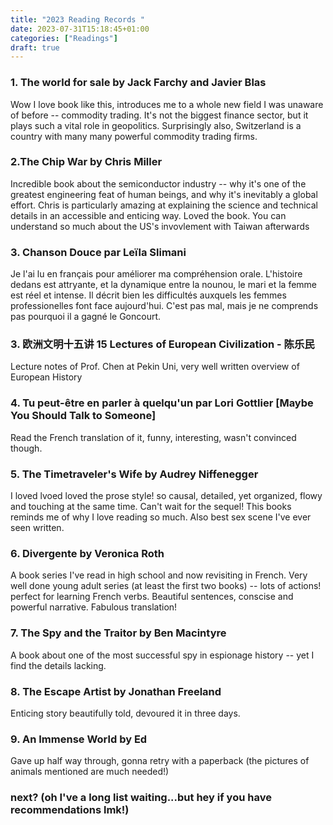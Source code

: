 ```yaml
---
title: "2023 Reading Records "
date: 2023-07-31T15:18:45+01:00
categories: ["Readings"]
draft: true
---
```


### 1. The world for sale by Jack Farchy and Javier Blas
Wow I love book like this, introduces me to a whole new field I was unaware of before -- commodity trading. It's not the biggest finance sector, but it plays such a vital role in geopolitics. Surprisingly also, Switzerland is a country with many many powerful commodity trading firms. 

### 2.The Chip War by Chris Miller
Incredible book about the semiconductor industry -- why it's one of the greatest engineering feat of human beings, and why it's inevitably a global effort. Chris is particularly amazing at explaining the science and technical details in an accessible and enticing way. Loved the book. You can understand so much about the US's invovlement with Taiwan afterwards 

### 3. Chanson Douce par Leïla Slimani
Je l'ai lu en français pour améliorer ma compréhension orale. L'histoire dedans est attryante, et la dynamique entre la nounou, le mari et la femme est réel et intense. Il décrit bien les difficultés auxquels les femmes professionelles font face aujourd'hui. C'est pas mal, mais je ne comprends pas pourquoi il a gagné le Goncourt. 

### 3. 欧洲文明十五讲 15 Lectures of European Civilization - 陈乐民
Lecture notes of Prof. Chen at Pekin Uni, very well written overview of European History

### 4. Tu peut-être en parler à quelqu'un par Lori Gottlier [Maybe You Should Talk to Someone]
Read the French translation of it, funny, interesting, wasn't convinced though. 

### 5. The Timetraveler's Wife by Audrey Niffenegger
I loved lvoed loved the prose style! so causal, detailed, yet organized, flowy and touching at the same time. Can't wait for the sequel! This books reminds me of why I love reading so much. Also best sex scene I've ever seen written. 

### 6. Divergente by Veronica Roth
A book series I've read in high school and now revisiting in French. Very well done young adult series (at least the first two books) -- lots of actions! perfect for learning French verbs. Beautiful sentences, conscise and powerful narrative. Fabulous translation! 

### 7. The Spy and the Traitor by Ben Macintyre
A book about one of the most successful spy in espionage history -- yet I find the details lacking.

### 8. The Escape Artist by Jonathan Freeland
Enticing story beautifully told, devoured it in three days. 

### 9. An Immense World by Ed 
Gave up half way through, gonna retry with a paperback (the pictures of animals mentioned are much needed!)


### next? (oh I've a long list waiting...but hey if you have recommendations lmk!)

